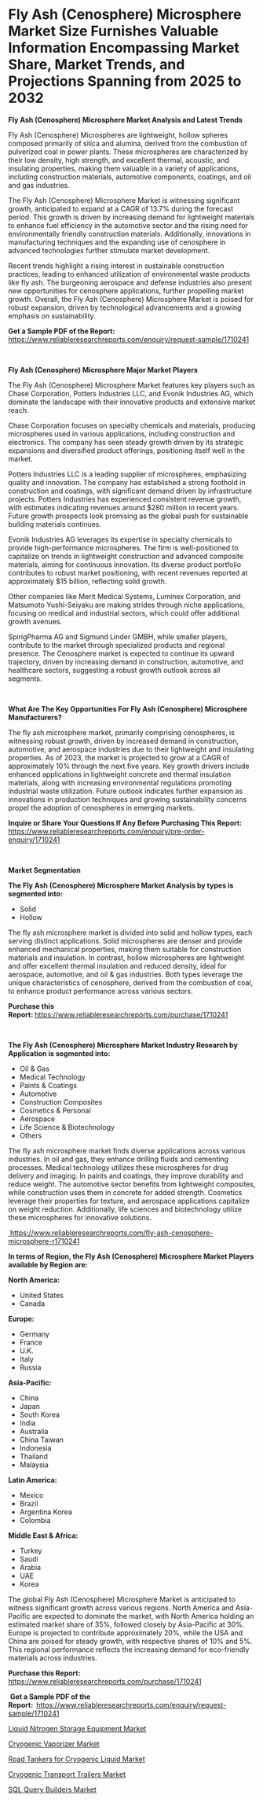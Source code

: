 <p><h1>Fly Ash (Cenosphere) Microsphere Market Size Furnishes Valuable Information Encompassing Market Share, Market Trends, and Projections Spanning from 2025 to 2032</h1></p><p><strong>Fly Ash (Cenosphere) Microsphere Market Analysis and Latest Trends</strong></p>
<p><p>Fly Ash (Cenosphere) Microspheres are lightweight, hollow spheres composed primarily of silica and alumina, derived from the combustion of pulverized coal in power plants. These microspheres are characterized by their low density, high strength, and excellent thermal, acoustic, and insulating properties, making them valuable in a variety of applications, including construction materials, automotive components, coatings, and oil and gas industries.</p><p>The Fly Ash (Cenosphere) Microsphere Market is witnessing significant growth, anticipated to expand at a CAGR of 13.7% during the forecast period. This growth is driven by increasing demand for lightweight materials to enhance fuel efficiency in the automotive sector and the rising need for environmentally friendly construction materials. Additionally, innovations in manufacturing techniques and the expanding use of cenosphere in advanced technologies further stimulate market development.</p><p>Recent trends highlight a rising interest in sustainable construction practices, leading to enhanced utilization of environmental waste products like fly ash. The burgeoning aerospace and defense industries also present new opportunities for cenosphere applications, further propelling market growth. Overall, the Fly Ash (Cenosphere) Microsphere Market is poised for robust expansion, driven by technological advancements and a growing emphasis on sustainability.</p></p>
<p><strong>Get a Sample PDF of the Report:&nbsp;</strong> <a href="https://www.reliableresearchreports.com/enquiry/request-sample/1710241?utm_campaign=114&utm_medium=2&utm_source=Github&utm_content=ia&utm_term=10012025&utm_id=fly-ash-cenosphere-microsphere">https://www.reliableresearchreports.com/enquiry/request-sample/1710241</a></p>
<p>&nbsp;</p>
<p><strong>Fly Ash (Cenosphere) Microsphere Major Market Players</strong></p>
<p><p>The Fly Ash (Cenosphere) Microsphere Market features key players such as Chase Corporation, Potters Industries LLC, and Evonik Industries AG, which dominate the landscape with their innovative products and extensive market reach. </p><p>Chase Corporation focuses on specialty chemicals and materials, producing microspheres used in various applications, including construction and electronics. The company has seen steady growth driven by its strategic expansions and diversified product offerings, positioning itself well in the market.</p><p>Potters Industries LLC is a leading supplier of microspheres, emphasizing quality and innovation. The company has established a strong foothold in construction and coatings, with significant demand driven by infrastructure projects. Potters Industries has experienced consistent revenue growth, with estimates indicating revenues around $280 million in recent years. Future growth prospects look promising as the global push for sustainable building materials continues.</p><p>Evonik Industries AG leverages its expertise in specialty chemicals to provide high-performance microspheres. The firm is well-positioned to capitalize on trends in lightweight construction and advanced composite materials, aiming for continuous innovation. Its diverse product portfolio contributes to robust market positioning, with recent revenues reported at approximately $15 billion, reflecting solid growth.</p><p>Other companies like Merit Medical Systems, Luminex Corporation, and Matsumoto Yushi-Seiyaku are making strides through niche applications, focusing on medical and industrial sectors, which could offer additional growth avenues.</p><p>SpirigPharma AG and Sigmund Linder GMBH, while smaller players, contribute to the market through specialized products and regional presence. The Cenosphere market is expected to continue its upward trajectory, driven by increasing demand in construction, automotive, and healthcare sectors, suggesting a robust growth outlook across all segments.</p></p>
<p>&nbsp;</p>
<p><strong>What Are The Key Opportunities For Fly Ash (Cenosphere) Microsphere Manufacturers?</strong></p>
<p><p>The fly ash microsphere market, primarily comprising cenospheres, is witnessing robust growth, driven by increased demand in construction, automotive, and aerospace industries due to their lightweight and insulating properties. As of 2023, the market is projected to grow at a CAGR of approximately 10% through the next five years. Key growth drivers include enhanced applications in lightweight concrete and thermal insulation materials, along with increasing environmental regulations promoting industrial waste utilization. Future outlook indicates further expansion as innovations in production techniques and growing sustainability concerns propel the adoption of cenospheres in emerging markets.</p></p>
<p><strong>Inquire or Share Your Questions If Any Before Purchasing This Report:</strong> <a href="https://www.reliableresearchreports.com/enquiry/pre-order-enquiry/1710241?utm_campaign=114&utm_medium=2&utm_source=Github&utm_content=ia&utm_term=10012025&utm_id=fly-ash-cenosphere-microsphere">https://www.reliableresearchreports.com/enquiry/pre-order-enquiry/1710241</a></p>
<p>&nbsp;</p>
<p><strong>Market Segmentation</strong></p>
<p><strong>The Fly Ash (Cenosphere) Microsphere Market Analysis by types is segmented into:</strong></p>
<p><ul><li>Solid</li><li>Hollow</li></ul></p>
<p><p>The fly ash microsphere market is divided into solid and hollow types, each serving distinct applications. Solid microspheres are denser and provide enhanced mechanical properties, making them suitable for construction materials and insulation. In contrast, hollow microspheres are lightweight and offer excellent thermal insulation and reduced density, ideal for aerospace, automotive, and oil & gas industries. Both types leverage the unique characteristics of cenosphere, derived from the combustion of coal, to enhance product performance across various sectors.</p></p>
<p><strong>Purchase this Report:&nbsp;</strong><a href="https://www.reliableresearchreports.com/purchase/1710241?utm_campaign=114&utm_medium=2&utm_source=Github&utm_content=ia&utm_term=10012025&utm_id=fly-ash-cenosphere-microsphere">https://www.reliableresearchreports.com/purchase/1710241</a></p>
<p>&nbsp;</p>
<p><strong>The Fly Ash (Cenosphere) Microsphere Market Industry Research by Application is segmented into:</strong></p>
<p><ul><li>Oil & Gas</li><li>Medical Technology</li><li>Paints & Coatings</li><li>Automotive</li><li>Construction Composites</li><li>Cosmetics & Personal</li><li>Aerospace</li><li>Life Science & Biotechnology</li><li>Others</li></ul></p>
<p><p>The fly ash microsphere market finds diverse applications across various industries. In oil and gas, they enhance drilling fluids and cementing processes. Medical technology utilizes these microspheres for drug delivery and imaging. In paints and coatings, they improve durability and reduce weight. The automotive sector benefits from lightweight composites, while construction uses them in concrete for added strength. Cosmetics leverage their properties for texture, and aerospace applications capitalize on weight reduction. Additionally, life sciences and biotechnology utilize these microspheres for innovative solutions.</p></p>
<p><a href="https://www.reliableresearchreports.com/fly-ash-cenosphere-microsphere-r1710241?utm_campaign=114&utm_medium=2&utm_source=Github&utm_content=ia&utm_term=10012025&utm_id=fly-ash-cenosphere-microsphere">&nbsp;https://www.reliableresearchreports.com/fly-ash-cenosphere-microsphere-r1710241</a></p>
<p><strong>In terms of Region, the Fly Ash (Cenosphere) Microsphere Market Players available by Region are:</strong></p>
<p>
    <p> <strong> North America: </strong>
        <ul>
            <li>United States</li>
            <li>Canada</li>
        </ul>
        </p> 
    <p> <strong> Europe: </strong>
        <ul>
            <li>Germany</li>
            <li>France</li>
            <li>U.K.</li>
            <li>Italy</li>
            <li>Russia</li>
        </ul>
        </p> 
    <p> <strong> Asia-Pacific: </strong>
        <ul>
            <li>China</li>
            <li>Japan</li>
            <li>South Korea</li>
            <li>India</li>
            <li>Australia</li>
            <li>China Taiwan</li>
            <li>Indonesia</li>
            <li>Thailand</li>
            <li>Malaysia</li>
        </ul>
        </p> 
    <p> <strong> Latin America: </strong>
        <ul>
            <li>Mexico</li>
            <li>Brazil</li>
            <li>Argentina Korea</li>
            <li>Colombia</li>
        </ul>
        </p> 
    <p> <strong> Middle East & Africa: </strong>
        <ul>
            <li>Turkey</li>
            <li>Saudi</li>
            <li>Arabia</li>
            <li>UAE</li>
            <li>Korea</li>
        </ul>
    </p>
    </p>
<p><p>The global Fly Ash (Cenosphere) Microsphere Market is anticipated to witness significant growth across various regions. North America and Asia-Pacific are expected to dominate the market, with North America holding an estimated market share of 35%, followed closely by Asia-Pacific at 30%. Europe is projected to contribute approximately 20%, while the USA and China are poised for steady growth, with respective shares of 10% and 5%. This regional performance reflects the increasing demand for eco-friendly materials across industries.</p></p>
<p><strong>Purchase this Report: </strong><a href="https://www.reliableresearchreports.com/purchase/1710241?utm_campaign=114&utm_medium=2&utm_source=Github&utm_content=ia&utm_term=10012025&utm_id=fly-ash-cenosphere-microsphere">https://www.reliableresearchreports.com/purchase/1710241</a></p>
<p>&nbsp;<strong>Get a Sample PDF of the Report:&nbsp;&nbsp;</strong><a href="https://www.reliableresearchreports.com/enquiry/request-sample/1710241?utm_campaign=114&utm_medium=2&utm_source=Github&utm_content=ia&utm_term=10012025&utm_id=fly-ash-cenosphere-microsphere">https://www.reliableresearchreports.com/enquiry/request-sample/1710241</a></p>
<p><strong></strong></p>
<p><p><a href="https://github.com/alberthagorsuch/Market-Research-Report-List-1/blob/main/liquid-nitrogen-storage-equipment-market.md?utm_campaign=114&utm_medium=2&utm_source=Github&utm_content=ia&utm_term=10012025&utm_id=fly-ash-cenosphere-microsphere">Liquid Nitrogen Storage Equipment Market</a></p><p><a href="https://github.com/MonroeBullock54/Market-Research-Report-List-1/blob/main/cryogenic-vaporizer-market.md?utm_campaign=114&utm_medium=2&utm_source=Github&utm_content=ia&utm_term=10012025&utm_id=fly-ash-cenosphere-microsphere">Cryogenic Vaporizer Market</a></p><p><a href="https://github.com/skerretflossie9297/Market-Research-Report-List-1/blob/main/road-tankers-for-cryogenic-liquid-market.md?utm_campaign=114&utm_medium=2&utm_source=Github&utm_content=ia&utm_term=10012025&utm_id=fly-ash-cenosphere-microsphere">Road Tankers for Cryogenic Liquid Market</a></p><p><a href="https://github.com/shondapmbau/Market-Research-Report-List-1/blob/main/cryogenic-transport-trailers-market.md?utm_campaign=114&utm_medium=2&utm_source=Github&utm_content=ia&utm_term=10012025&utm_id=fly-ash-cenosphere-microsphere">Cryogenic Transport Trailers Market</a></p><p><a href="https://github.com/donnettaletizia/Market-Research-Report-List-1/blob/main/sql-query-builders-market.md?utm_campaign=114&utm_medium=2&utm_source=Github&utm_content=ia&utm_term=10012025&utm_id=fly-ash-cenosphere-microsphere">SQL Query Builders Market</a></p></p>